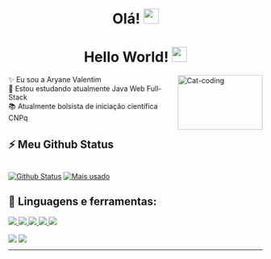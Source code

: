 <h1 align="center">Olá! <img src="https://raw.githubusercontent.com/MartinHeinz/MartinHeinz/master/wave.gif" width="30px"> </h1>
<h1 align="center">Hello World! <img src="https://raw.githubusercontent.com/MartinHeinz/MartinHeinz/master/wave.gif" width="30px"> </h1>
 
  <div>
    <img align="right" alt="Cat-coding" height="108" width="168" src="https://acegif.com/wp-content/uploads/cat-typing-2.gif">
  </div>

<p> 
 ✨ Eu sou a Aryane Valentim <br />
 🌱 Estou estudando atualmente Java Web Full-Stack <br />
 📚 Atualmente bolsista de iniciação científica CNPq 
</p>

## ⚡ Meu Github Status


  <br/>
    <a href="https://github.com/AryaneValentim/github-readme-stats"><img alt="Github Status" src="https://github-readme-stats.vercel.app/api?username=AryaneValentim&show_icons=true&count_private=true&theme=react&hide_border=true&bg_color=0D1117" /></a>
  <a href="https://github.com/AryaneValentim/github-readme-stats"><img alt="Mais usado" src="https://github-readme-stats.vercel.app/api/top-langs/?username=AryaneValentim&langs_count=8&count_private=true&layout=compact&theme=react&hide_border=true&bg_color=0D1117" /></a>
  <br/>

## 🚀 Linguagens e ferramentas:
<div class="d-flex justify-content-between"> 
  <p align="left"> 
      <a href="https://www.java.com" target="_blank"> <img src="https://img.icons8.com/color/48/000000/java-coffee-cup-logo.png"/> </a>
      <a href="https://developer.mozilla.org/en-US/docs/Web/JavaScript" target="_blank"> <img src="https://img.icons8.com/color/48/000000/javascript.png"/> </a> 
      <a href="https://www.w3.org/html/" target="_blank"> <img src="https://img.icons8.com/color/48/000000/html-5.png"/> </a> 
      <a href="https://www.w3schools.com/css/" target="_blank"> <img src="https://img.icons8.com/color/48/000000/css3.png"/> </a> 
      <a href="https://getbootstrap.com" target="_blank"> <img src="https://img.icons8.com/color/48/000000/bootstrap.png"/> </a> 
  </p>
</div>
  
 <div> 
   <a href = "mailto:aryanevalentim@gmail.com"><img src="https://img.shields.io/badge/-Gmail-%23333?style=for-the-badge&logo=gmail&logoColor=white" target="_blank" align="center"></a>
  <a href="https://www.linkedin.com/in/aryanevalentim/" target="_blank"><img src="https://img.shields.io/badge/-LinkedIn-%230077B5?style=for-the-badge&logo=linkedin&logoColor=white" target="_blank" align="center"></a> 
</div>

<hr />
